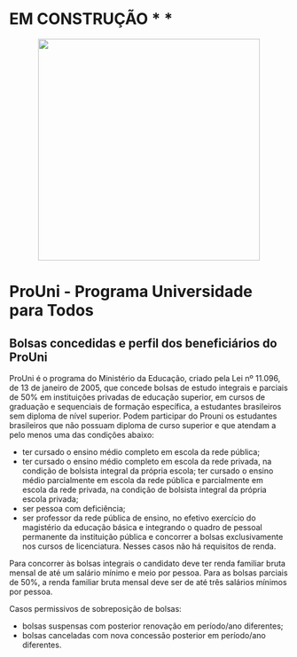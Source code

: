 # EM CONSTRUÇÃO * *

<div align="center">
<img src="https://github.com/wanellyrocha/ProUni/assets/65083573/f964a9cf-8d81-451f-af0c-f89f71d74286" width="400px" />
</div>

# ProUni - Programa Universidade para Todos
## Bolsas concedidas e perfil dos beneficiários do ProUni

ProUni é o programa do Ministério da Educação, criado pela Lei nº 11.096, de 13 de janeiro de
2005, que concede bolsas de estudo integrais e parciais de 50% em instituições privadas de
educação superior, em cursos de graduação e sequenciais de formação específica, a estudantes
brasileiros sem diploma de nível superior.
Podem participar do Prouni os estudantes brasileiros que não possuam diploma de curso superior
e que atendam a pelo menos uma das condições abaixo:

- ter cursado o ensino médio completo em escola da rede pública;
- ter cursado o ensino médio completo em escola da rede privada, na condição de bolsista
integral da própria escola;
ter cursado o ensino médio parcialmente em escola da rede pública e parcialmente em
escola da rede privada, na condição de bolsista integral da própria escola privada;
- ser pessoa com deficiência;
- ser professor da rede pública de ensino, no efetivo exercício do magistério da educação
básica e integrando o quadro de pessoal permanente da instituição pública e concorrer a
bolsas exclusivamente nos cursos de licenciatura. Nesses casos não há requisitos de
renda.

Para concorrer às bolsas integrais o candidato deve ter renda familiar bruta mensal de até um
salário mínimo e meio por pessoa. Para as bolsas parciais de 50%, a renda familiar bruta mensal
deve ser de até três salários mínimos por pessoa.

Casos permissivos de sobreposição de bolsas:
- bolsas suspensas com posterior renovação em período/ano diferentes;
- bolsas canceladas com nova concessão posterior em período/ano diferentes.

